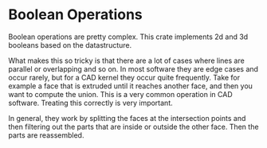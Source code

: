 # Boolean Operations

Boolean operations are pretty complex. This crate implements 2d and 3d booleans based on the datastructure.

What makes this so tricky is that there are a lot of cases where lines are parallel or overlapping and so on. In most software they are edge cases and occur rarely, but for a CAD kernel they occur quite frequently. Take for example a face that is extruded until it reaches another face, and then you want to compute the union. This is a very common operation in CAD software. Treating this correctly is very important.

In general, they work by splitting the faces at the intersection points and then filtering out the parts that are inside or outside the other face. Then the parts are reassembled.
